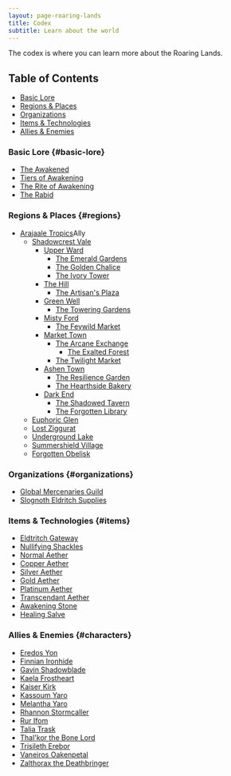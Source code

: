 ```yaml
---
layout: page-roaring-lands
title: Codex
subtitle: Learn about the world
---
```


The codex is where you can learn more about the Roaring Lands.

## Table of Contents
- [Basic Lore](#basic-lore)
- [Regions & Places](#regions)
- [Organizations](#organizations)
- [Items & Technologies](#items)
- [Allies & Enemies](#characters)

### Basic Lore {#basic-lore}
- [The Awakened](/roaring-lands/codex/the-awakened)
- [Tiers of Awakening](/roaring-lands/codex/tiers-of-awakening)
- [The Rite of Awakening](/roaring-lands/codex/the-rite-of-awakening)
- [The Rabid](/roaring-lands/codex/the-rabid)

### Regions & Places {#regions}
- <span class="redacted" markdown="1">[Arajaale Tropics](/roaring-lands/codex/regions/arajaale-tropics)</span><span class="c-pill c-pill--success">Ally</span>
    - <span class="redacted" markdown="1">[Shadowcrest Vale](/roaring-lands/codex/regions/shadowcrest-vale)</span>
        - <span class="redacted" markdown="1">[Upper Ward](/roaring-lands/codex/regions/upper-ward)</span>
            - <span class="redacted" markdown="1">[The Emerald Gardens](/roaring-lands/codex/regions/the-emerald-gardens)</span>
            - <span class="redacted" markdown="1">[The Golden Chalice](/roaring-lands/codex/regions/the-golden-chalice)</span>
            - <span class="redacted" markdown="1">[The Ivory Tower](/roaring-lands/codex/regions/the-ivory-tower)</span>
        - <span class="redacted" markdown="1">[The Hill](/roaring-lands/codex/regions/the-hill)</span>
            - <span class="redacted" markdown="1">[The Artisan's Plaza](/roaring-lands/codex/regions/the-artisans-plaza)</span>
        - <span class="redacted" markdown="1">[Green Well](/roaring-lands/codex/regions/green-well)</span>
            - <span class="redacted" markdown="1">[The Towering Gardens](/roaring-lands/codex/regions/the-towering-gardens)</span>
        - <span class="redacted" markdown="1">[Misty Ford](/roaring-lands/codex/regions/misty-ford)</span>
            - <span class="redacted" markdown="1">[The Feywild Market](/roaring-lands/codex/regions/the-feywild-market)</span>
        - <span class="redacted" markdown="1">[Market Town](/roaring-lands/codex/regions/market-town)</span>
            - <span class="redacted" markdown="1">[The Arcane Exchange](/roaring-lands/codex/regions/the-arcane-exchange)</span>
                - <span class="redacted" markdown="1">[The Exalted Forest](/roaring-lands/codex/regions/the-exalted-forest)</span>
            - <span class="redacted" markdown="1">[The Twilight Market](/roaring-lands/codex/regions/the-twilight-market)</span>
        - <span class="redacted" markdown="1">[Ashen Town](/roaring-lands/codex/regions/ashen-town)</span>
            - <span class="redacted" markdown="1">[The Resilience Garden](/roaring-lands/codex/regions/the-resilience-garden)</span>
            - <span class="redacted" markdown="1">[The Hearthside Bakery](/roaring-lands/codex/regions/the-hearthside-bakery)</span>
        - <span class="redacted" markdown="1">[Dark End](/roaring-lands/codex/regions/dark-end)</span>
            - <span class="redacted" markdown="1">[The Shadowed Tavern](/roaring-lands/codex/regions/the-shadowed-tavern)</span>
            - <span class="redacted" markdown="1">[The Forgotten Library](/roaring-lands/codex/regions/the-forgotten-library)</span>
    - <span class="redacted" markdown="1">[Euphoric Glen](/roaring-lands/codex/regions/euphoric-glen)</span>
    - <span class="redacted" markdown="1">[Lost Ziggurat](/roaring-lands/codex/regions/lost-ziggurat)</span>
    - <span class="redacted" markdown="1">[Underground Lake](/roaring-lands/codex/regions/underground-lake)</span>
    - <span class="redacted" markdown="1">[Summershield Village](/roaring-lands/codex/regions/summershield-village)</span>
    - <span class="redacted" markdown="1">[Forgotten Obelisk](/roaring-lands/codex/regions/forgotten-obelisk)</span>

### Organizations {#organizations}
- <span class="redacted" markdown="1">[Global Mercenaries Guild](/roaring-lands/codex/global-mercenaries-guild)</span>
- <span class="redacted" markdown="1">[Slognoth Eldritch Supplies](/roaring-lands/codex/slognoth-eldritch-supplies)</span>

### Items & Technologies {#items}
- <span class="redacted" markdown="1">[Eldtritch Gateway](/roaring-lands/codex/items/eldritch-gateway)</span>
- <span class="redacted" markdown="1">[Nullifying Shackles](/roaring-lands/codex/items/nullifying-shackles)</span>
- <span class="redacted" markdown="1">[Normal Aether](/roaring-lands/codex/items/aether-normal)</span>
- <span class="redacted" markdown="1">[Copper Aether](/roaring-lands/codex/items/aether-copper)</span>
- <span class="redacted" markdown="1">[Silver Aether](/roaring-lands/codex/items/aether-silver)</span>
- <span class="redacted" markdown="1">[Gold Aether](/roaring-lands/codex/items/aether-gold)</span>
- <span class="redacted" markdown="1">[Platinum Aether](/roaring-lands/codex/items/aether-platinum)</span>
- <span class="redacted" markdown="1">[Transcendant Aether](/roaring-lands/codex/items/aether-transcendant)</span>
- <span class="redacted" markdown="1">[Awakening Stone](/roaring-lands/codex/items/awakening-stone)</span>
- <span class="redacted" markdown="1">[Healing Salve](/roaring-lands/codex/items/healing-salve)</span>

### Allies & Enemies {#characters}
- <span class="redacted" markdown="1">[Eredos Yon](/roaring-lands/codex/characters/eredos-yon)</span>
- <span class="redacted" markdown="1">[Finnian Ironhide](/roaring-lands/codex/characters/finnian-ironhide)</span>
- <span class="redacted" markdown="1">[Gavin Shadowblade](/roaring-lands/codex/characters/gavin-shadowblade)</span>
- <span class="redacted" markdown="1">[Kaela Frostheart](/roaring-lands/codex/characters/kaela-frostheard)</span>
- <span class="redacted" markdown="1">[Kaiser Kirk](/roaring-lands/codex/characters/kaiser-kirk.md)</span>
- <span class="redacted" markdown="1">[Kassoum Yaro](/roaring-lands/codex/characters/kassoum-yaro)</span>
- <span class="redacted" markdown="1">[Melantha Yaro](/roaring-lands/codex/characters/melantha-yaro)</span>
- <span class="redacted" markdown="1">[Rhannon Stormcaller](/roaring-lands/codex/characters/rhannon-stormcaller)</span>
- <span class="redacted" markdown="1">[Rur Ifom](/roaring-lands/codex/characters/rur-ifom)</span>
- <span class="redacted" markdown="1">[Talia Trask](/roaring-lands/codex/characters/talia-trask)</span>
- <span class="redacted" markdown="1">[Thal'kor the Bone Lord](/roaring-lands/codex/characters/thalkor-the-bone-lord)</span>
- <span class="redacted" markdown="1">[Trisileth Erebor](/roaring-lands/codex/characters/trisileth-erebor)</span>
- <span class="redacted" markdown="1">[Vaneiros Oakenpetal](/roaring-lands/codex/characters/vaneiros-oakenpetal)</span>
- <span class="redacted" markdown="1">[Zalthorax the Deathbringer](/roaring-lands/codex/characters/zalthorax-the-deathbringer)</span>
